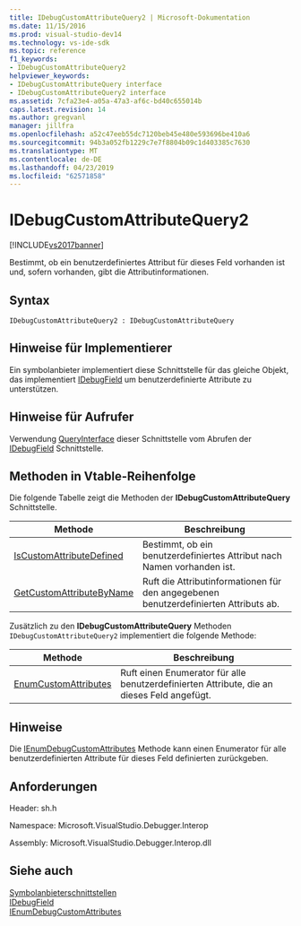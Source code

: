 ```yaml
---
title: IDebugCustomAttributeQuery2 | Microsoft-Dokumentation
ms.date: 11/15/2016
ms.prod: visual-studio-dev14
ms.technology: vs-ide-sdk
ms.topic: reference
f1_keywords:
- IDebugCustomAttributeQuery2
helpviewer_keywords:
- IDebugCustomAttributeQuery interface
- IDebugCustomAttributeQuery2 interface
ms.assetid: 7cfa23e4-a05a-47a3-af6c-bd40c655014b
caps.latest.revision: 14
ms.author: gregvanl
manager: jillfra
ms.openlocfilehash: a52c47eeb55dc7120beb45e480e593696be410a6
ms.sourcegitcommit: 94b3a052fb1229c7e7f8804b09c1d403385c7630
ms.translationtype: MT
ms.contentlocale: de-DE
ms.lasthandoff: 04/23/2019
ms.locfileid: "62571858"
---
```

# <a name="idebugcustomattributequery2"></a>IDebugCustomAttributeQuery2
[!INCLUDE[vs2017banner](../../../includes/vs2017banner.md)]

Bestimmt, ob ein benutzerdefiniertes Attribut für dieses Feld vorhanden ist und, sofern vorhanden, gibt die Attributinformationen.  
  
## <a name="syntax"></a>Syntax  
  
```  
IDebugCustomAttributeQuery2 : IDebugCustomAttributeQuery  
```  
  
## <a name="notes-for-implementers"></a>Hinweise für Implementierer  
 Ein symbolanbieter implementiert diese Schnittstelle für das gleiche Objekt, das implementiert [IDebugField](../../../extensibility/debugger/reference/idebugfield.md) um benutzerdefinierte Attribute zu unterstützen.  
  
## <a name="notes-for-callers"></a>Hinweise für Aufrufer  
 Verwendung [QueryInterface](http://msdn.microsoft.com/library/62fce95e-aafa-4187-b50b-e6611b74c3b3) dieser Schnittstelle vom Abrufen der [IDebugField](../../../extensibility/debugger/reference/idebugfield.md) Schnittstelle.  
  
## <a name="methods-in-vtable-order"></a>Methoden in Vtable-Reihenfolge  
 Die folgende Tabelle zeigt die Methoden der **IDebugCustomAttributeQuery** Schnittstelle.  
  
|Methode|Beschreibung|  
|------------|-----------------|  
|[IsCustomAttributeDefined](../../../extensibility/debugger/reference/idebugcustomattributequery2-iscustomattributedefined.md)|Bestimmt, ob ein benutzerdefiniertes Attribut nach Namen vorhanden ist.|  
|[GetCustomAttributeByName](../../../extensibility/debugger/reference/idebugcustomattributequery2-getcustomattributebyname.md)|Ruft die Attributinformationen für den angegebenen benutzerdefinierten Attributs ab.|  
  
 Zusätzlich zu den **IDebugCustomAttributeQuery** Methoden `IDebugCustomAttributeQuery2` implementiert die folgende Methode:  
  
|Methode|Beschreibung|  
|------------|-----------------|  
|[EnumCustomAttributes](../../../extensibility/debugger/reference/idebugcustomattributequery2-enumcustomattributes.md)|Ruft einen Enumerator für alle benutzerdefinierten Attribute, die an dieses Feld angefügt.|  
  
## <a name="remarks"></a>Hinweise  
 Die [IEnumDebugCustomAttributes](../../../extensibility/debugger/reference/ienumdebugcustomattributes.md) Methode kann einen Enumerator für alle benutzerdefinierten Attribute für dieses Feld definierten zurückgeben.  
  
## <a name="requirements"></a>Anforderungen  
 Header: sh.h  
  
 Namespace: Microsoft.VisualStudio.Debugger.Interop  
  
 Assembly: Microsoft.VisualStudio.Debugger.Interop.dll  
  
## <a name="see-also"></a>Siehe auch  
 [Symbolanbieterschnittstellen](../../../extensibility/debugger/reference/symbol-provider-interfaces.md)   
 [IDebugField](../../../extensibility/debugger/reference/idebugfield.md)   
 [IEnumDebugCustomAttributes](../../../extensibility/debugger/reference/ienumdebugcustomattributes.md)
